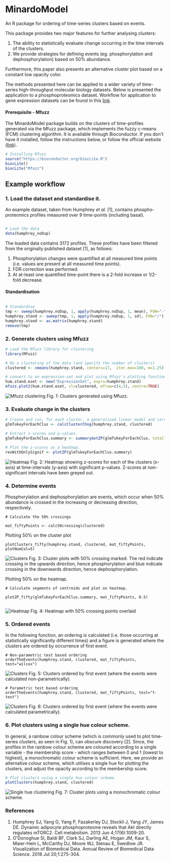 # MinardoModel

An R package for ordering of time-series clusters based on events.

This package provides two major features for further analysing clusters:
1. The ability to statistically evaluate change occurring in the time intervals of the clusters.
2. We provide strategies for defining events (eg. phosphorylation and dephosphorylation) based on 50% abundance.  

Furthermore, this paper also presents an alternative cluster plot based on a constant low opacity color.

The methods presented here can be applied to a wider variety of time-series high-throughput molecular biology datasets. Below is presented the application to a phosphoproteomics dataset. Workflow for application to gene expression datasets can be found in this [link](workflowGE.md).





#### Prerequisite - Mfuzz

The MinardoModel package builds on the clusters of time-profiles generated via the Mfuzz package, which implements the fuzzy c-means (FCM) clustering algorithm. It is available through Bioconductor. If you don't have it installed, follow the instructions below, or follow the official website ([link](10.18129/B9.bioc.Mfuzz)).
```R
# Installing Mfuzz
source("https://bioconductor.org/biocLite.R")
biocLite()
biocLite("Mfuzz")
```


## Example workflow

### 1. Load the dataset and standardise it.
An example dataset, taken from Humphrey *et al.* [1], contains phospho-proteomics profiles measured over 9 time-points (including basal).

```R

# Load the data
data(humphrey_noDup)
```

The loaded data contains 3172 profiles. These profiles have been filtered from the originally published dataset [1], as follows:

1. Phosphorylation changes were quantified at all measured time  points (i.e. values are present at all measured time points).
2. FDR correction was performed.
3. At at-least one quantified time-point there is a 2-fold increase or 1/2-fold decrease.


#### Standardisation

```R

# Standardise
tmp <- sweep(humphrey.noDup, 1, apply(humphrey.noDup, 1, mean), FUN="-")
humphrey.stand <- sweep(tmp, 1, apply(humphrey.noDup, 1, sd), FUN="/")
humphrey.stand <- as.matrix(humphrey.stand)
remove(tmp)
```

### 2. Generate clusters using Mfuzz

```R
# Load the Mfuzz library for clustering
library(Mfuzz)

# Do a clustering of the data (and specify the number of clusters)
clustered <- cmeans(humphrey.stand, centers=17,  iter.max=100, m=1.25)

# convert to an expression-set and plot using Mfuzz's plotting function
hum.stand.eset <- new("ExpressionSet", exprs=humphrey.stand)
mfuzz.plot2(hum.stand.eset, cl=clustered, mfrow=c(4,5), centre=TRUE)
```
![Mfuzz clustering](images/Humphrey/humphrey_mfuzz.png)
Fig. 1: Clusters generated using Mfuzz.



### 3. Evaluate change in the clusters

```R
# Create and run, for each cluster, a generalised linear model and carry out tukey post-hoc evaluations.
glmTukeyForEachClus <- calcClusterChng(humphrey.stand, clustered)

# Extract z-scores and p-values.
glmTukeyForEachClus.summary <- summaryGetZP(glmTukeyForEachClus, totalTimePoints=9)

# Plot the z-scores as a heatmap.
resWithOnlySignif <- plotZP(glmTukeyForEachClus.summary)

```

![Heatmap](images/Humphrey/humphrey_heatmap.png)
Fig. 2: Heatmap showing z-scores for each of the clusters (x-axis) at time-intervals (y-axis) with significant p-values. Z-scores at non-significant intervals have been greyed out.


### 4. Determine events

Phosphorylation and dephosphorylation are events, which occur when 50% abundance is crossed in the increasing or decreasing direction, respectively.

```
# Calculate the 50% crossings

mat_fiftyPoints <- calc50crossing(clustered)

```


Plotting 50% on the cluster plot
```
plotClusters_fifty(humphrey.stand, clustered, mat_fiftyPoints, plotNumCol=5)

```
![Clusters](images/Humphrey/humphrey_clusters_50.png)
Fig. 3: Cluster plots with 50% crossing marked. The red indicate crossing in the upwards direction, hence phosphorylation and blue indicate crossing in the downwards direction, hence dephosphorylation.




Plotting 50% on the heatmap.

```
# Calculate segments of centroids and plot on heatmap.

plotZP_fifty(glmTukeyForEachClus.summary, mat_fiftyPoints, 0.5)


```

![Heatmap](images/Humphrey/humphrey_heatmap_50.png)
Fig. 4: Heatmap with 50% crossing points overlaid





### 5. Ordered events

In the following function, an ordering is calculated (i.e. those occurring at statistically significantly different times) and a figure is generated where the clusters are ordered by occurrence of first event.
```
# Non-parametric test based ordering
orderTheEvents(humphrey.stand, clustered, mat_fiftyPoints, test="wilcox")
```
![Clusters](images/Humphrey/humphrey_nonParam.png)
Fig. 5: Clusters ordered by first event (where the events were calculated non-parametrically).

```
# Parametric test based ordering
orderTheEvents(humphrey.stand, clustered, mat_fiftyPoints, test="t-test")

```

![Clusters](images/Humphrey/humphrey_param.png)
Fig. 6: Clusters ordered by first event (where the events were calculated parametrically).


### 6. Plot clusters using a single hue colour scheme.

In general, a rainbow colour scheme (which is commonly used to plot time-series clusters, as seen in Fig. 1), can obscure discovery [2]. Since, the profiles in the rainbow colour scheme are coloured according to a single variable - the membership score - which ranges between 0 and 1 (lowest to highest), a monochromatic colour scheme is sufficient. Here, we provide an alternative colour scheme, which utilises a single hue for plotting the clusters, and adjust the opacity according to the membership score.

```R
# Plot clusters using a single hue colour scheme.
plotClusters(humphrey.stand, clustered)
```

![Single hue clustering](images/Humphrey/humphrey_clusters.png)
Fig. 7: Cluster plots using a monochromatic colour scheme.


### References

1. Humphrey SJ, Yang G, Yang P, Fazakerley DJ, Stockli J, Yang JY, James DE. Dynamic adipocyte phosphoproteome reveals that Akt directly regulates mTORC2. Cell metabolism. 2013 Jun 4;17(6):1009-20.
2. O'Donoghue SI, Baldi BF, Clark SJ, Darling AE, Hogan JM, Kaur S, Maier-Hein L, McCarthy DJ, Moore WJ, Stenau E, Swedlow JR. Visualization of Biomedical Data. Annual Review of Biomedical Data Science. 2018 Jul 20;1:275-304.
